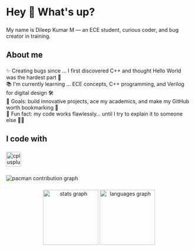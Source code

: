 <h1 align="left">Hey 👋 What's up?</h1>

###

<p align="left">My name is Dileep Kumar M — an ECE student, curious coder, and bug creator in training.</p>

###

<h2 align="left">About me</h2>

###

<p align="left">✨ Creating bugs since … I first discovered C++ and thought Hello World was the hardest part 🐛<br>📚 I'm currently learning … ECE concepts, C++ programming, and Verilog for digital design 🛠<br>🎯 Goals: build innovative projects, ace my academics, and make my GitHub worth bookmarking 🚀<br>🎲 Fun fact: my code works flawlessly… until I try to explain it to someone else 🤷‍♂️</p>

###

<h2 align="left">I code with</h2>

###

<div align="left">
  <img src="https://cdn.jsdelivr.net/gh/devicons/devicon/icons/cplusplus/cplusplus-original.svg" height="40" alt="cplusplus logo"  />
</div>

###

<picture>
  <source media="(prefers-color-scheme: dark)" srcset="https://raw.githubusercontent.com/dileepkumar33/dileepkumar33/output/pacman-contribution-graph-dark.svg">
  <source media="(prefers-color-scheme: light)" srcset="https://raw.githubusercontent.com/dileepkumar33/dileepkumar33/output/pacman-contribution-graph.svg">
  <img alt="pacman contribution graph" src="https://raw.githubusercontent.com/dileepkumar33/dileepkumar33/output/pacman-contribution-graph.svg">
</picture>

###

<div align="center">
  <img src="https://github-readme-stats.vercel.app/api?username=dileepkumar33&hide_title=false&hide_rank=false&show_icons=true&include_all_commits=true&count_private=true&disable_animations=false&theme=dracula&locale=en&hide_border=false&order=1" height="150" alt="stats graph"  />
  <img src="https://github-readme-stats.vercel.app/api/top-langs?username=dileepkumar33&locale=en&hide_title=false&layout=compact&card_width=320&langs_count=5&theme=dracula&hide_border=false&order=2" height="150" alt="languages graph"  />
</div>

###
